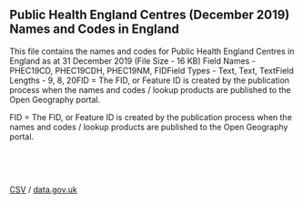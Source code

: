 ## Public Health England Centres (December 2019) Names and Codes in England

This file contains the names and codes for Public Health England Centres in England as at 31 December 2019 (File Size - 16 KB) Field Names - PHEC19CD, PHEC19CDH, PHEC19NM, FIDField Types - Text, Text, TextField Lengths - 9, 8, 20FID = The FID, or Feature ID is created by
the publication process when the names and codes / lookup products are
published to the Open Geography portal. 

FID = The FID, or Feature ID is created by
the publication process when the names and codes / lookup products are
published to the Open Geography portal. 

 

 

[CSV](../csv/275.csv) / [data.gov.uk](https://data.gov.uk/dataset/6e65478e-710f-41c2-be28-7e530de5c57d/public-health-england-centres-december-2019-names-and-codes-in-england)


